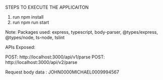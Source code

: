 STEPS TO EXECUTE THE APPLICAITON
1. run npm install
2. run npm run start 

Note:
Packages used: express, typescript, body-parser, @types/express, @types/node, ts-node, tslint


APIs Exposed:

POST: http://localhost:3000/api/v1/parse 
POST: http://localhost:3000/api/v2/parse


Request body data :
JOHN0000MICHAEL0009994567